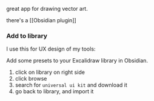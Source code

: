 great app for drawing vector art.

there's a [[Obsidian plugin]]

### Add to library
I use this for UX design of my tools:

Add some presets to your Excalidraw library in Obsidian.
1. click on library on right side
2. click browse
3. search for `universal ui kit` and download it
4. go back to library, and import it